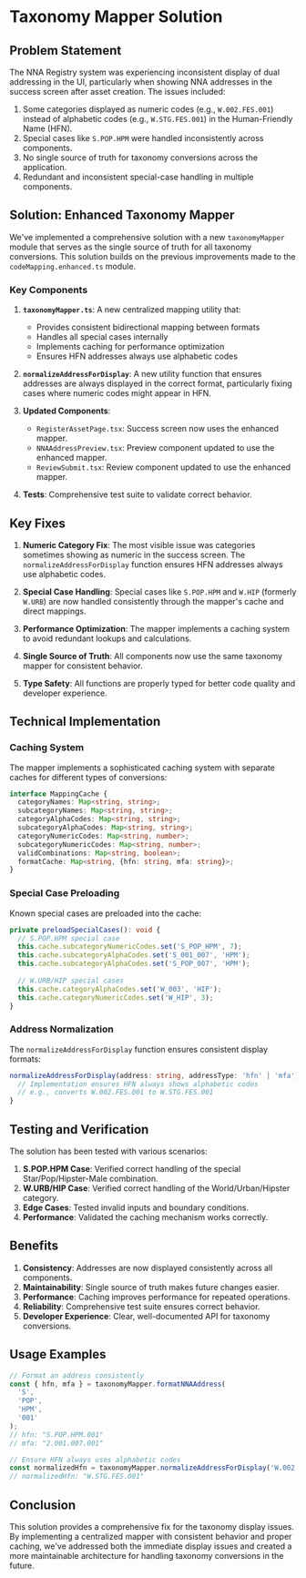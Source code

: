 # Taxonomy Mapper Solution

## Problem Statement

The NNA Registry system was experiencing inconsistent display of dual addressing in the UI, particularly when showing NNA addresses in the success screen after asset creation. The issues included:

1. Some categories displayed as numeric codes (e.g., `W.002.FES.001`) instead of alphabetic codes (e.g., `W.STG.FES.001`) in the Human-Friendly Name (HFN).
2. Special cases like `S.POP.HPM` were handled inconsistently across components.
3. No single source of truth for taxonomy conversions across the application.
4. Redundant and inconsistent special-case handling in multiple components.

## Solution: Enhanced Taxonomy Mapper

We've implemented a comprehensive solution with a new `taxonomyMapper` module that serves as the single source of truth for all taxonomy conversions. This solution builds on the previous improvements made to the `codeMapping.enhanced.ts` module.

### Key Components

1. **`taxonomyMapper.ts`**: A new centralized mapping utility that:
   - Provides consistent bidirectional mapping between formats
   - Handles all special cases internally
   - Implements caching for performance optimization
   - Ensures HFN addresses always use alphabetic codes

2. **`normalizeAddressForDisplay`**: A new utility function that ensures addresses are always displayed in the correct format, particularly fixing cases where numeric codes might appear in HFN.

3. **Updated Components**:
   - `RegisterAssetPage.tsx`: Success screen now uses the enhanced mapper.
   - `NNAAddressPreview.tsx`: Preview component updated to use the enhanced mapper.
   - `ReviewSubmit.tsx`: Review component updated to use the enhanced mapper.

4. **Tests**: Comprehensive test suite to validate correct behavior.

## Key Fixes

1. **Numeric Category Fix**: The most visible issue was categories sometimes showing as numeric in the success screen. The `normalizeAddressForDisplay` function ensures HFN addresses always use alphabetic codes.

2. **Special Case Handling**: Special cases like `S.POP.HPM` and `W.HIP` (formerly `W.URB`) are now handled consistently through the mapper's cache and direct mappings.

3. **Performance Optimization**: The mapper implements a caching system to avoid redundant lookups and calculations.

4. **Single Source of Truth**: All components now use the same taxonomy mapper for consistent behavior.

5. **Type Safety**: All functions are properly typed for better code quality and developer experience.

## Technical Implementation

### Caching System

The mapper implements a sophisticated caching system with separate caches for different types of conversions:

```typescript
interface MappingCache {
  categoryNames: Map<string, string>;
  subcategoryNames: Map<string, string>;
  categoryAlphaCodes: Map<string, string>;
  subcategoryAlphaCodes: Map<string, string>;
  categoryNumericCodes: Map<string, number>;
  subcategoryNumericCodes: Map<string, number>;
  validCombinations: Map<string, boolean>;
  formatCache: Map<string, {hfn: string, mfa: string}>;
}
```

### Special Case Preloading

Known special cases are preloaded into the cache:

```typescript
private preloadSpecialCases(): void {
  // S.POP.HPM special case
  this.cache.subcategoryNumericCodes.set('S_POP_HPM', 7);
  this.cache.subcategoryAlphaCodes.set('S_001_007', 'HPM');
  this.cache.subcategoryAlphaCodes.set('S_POP_007', 'HPM');
  
  // W.URB/HIP special cases
  this.cache.categoryAlphaCodes.set('W_003', 'HIP');
  this.cache.categoryNumericCodes.set('W_HIP', 3);
}
```

### Address Normalization

The `normalizeAddressForDisplay` function ensures consistent display formats:

```typescript
normalizeAddressForDisplay(address: string, addressType: 'hfn' | 'mfa'): string {
  // Implementation ensures HFN always shows alphabetic codes
  // e.g., converts W.002.FES.001 to W.STG.FES.001
}
```

## Testing and Verification

The solution has been tested with various scenarios:

1. **S.POP.HPM Case**: Verified correct handling of the special Star/Pop/Hipster-Male combination.
2. **W.URB/HIP Case**: Verified correct handling of the World/Urban/Hipster category.
3. **Edge Cases**: Tested invalid inputs and boundary conditions.
4. **Performance**: Validated the caching mechanism works correctly.

## Benefits

1. **Consistency**: Addresses are now displayed consistently across all components.
2. **Maintainability**: Single source of truth makes future changes easier.
3. **Performance**: Caching improves performance for repeated operations.
4. **Reliability**: Comprehensive test suite ensures correct behavior.
5. **Developer Experience**: Clear, well-documented API for taxonomy conversions.

## Usage Examples

```typescript
// Format an address consistently
const { hfn, mfa } = taxonomyMapper.formatNNAAddress(
  'S',
  'POP', 
  'HPM',
  '001'
);
// hfn: "S.POP.HPM.001"
// mfa: "2.001.007.001"

// Ensure HFN always uses alphabetic codes
const normalizedHfn = taxonomyMapper.normalizeAddressForDisplay('W.002.FES.001', 'hfn');
// normalizedHfn: "W.STG.FES.001"
```

## Conclusion

This solution provides a comprehensive fix for the taxonomy display issues. By implementing a centralized mapper with consistent behavior and proper caching, we've addressed both the immediate display issues and created a more maintainable architecture for handling taxonomy conversions in the future.